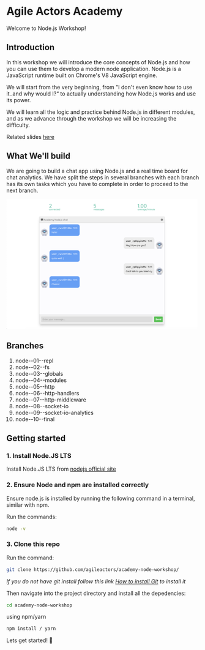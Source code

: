 # Agile Actors Academy

Welcome to Node.js Workshop!

## Introduction

In this workshop we will introduce the core concepts of Node.js and how you can use them to develop a modern node application. Node.js is a JavaScript runtime built on Chrome's V8 JavaScript engine.

We will start from the very beginning, from "I don't even know how to use it..and why would I?“ to actually understanding how Node.js works and use its power.

We will learn all the logic and practice behind Node.js in different modules, and as we advance through the workshop we will be increasing the difficulty.

Related slides [here](https://docs.google.com/presentation/d/10sWDlNEwzf_UryHCeKv3BT9NSRZtIA85GgrnSJZLZd4/edit#slide=id.g7ed340e6b1_0_237)

## What We'll build

We are going to build a chat app using Node.js and a real time board for chat analytics. We have split the steps in several branches with each branch has its own tasks which you have to complete in order to proceed to the next branch.

<div style="width: 100%; display: flex; justifyContent: space-between">
  <div style="margin-right: 5px">
    <img alt="node-app-1" src="./static/images/node-chat.png" width="100%">
  </div>
</div>

## Branches

1. node--01--repl
2. node--02--fs
3. node--03--globals
4. node--04--modules
5. node--05--http
6. node--06--http-handlers
7. node--07--http-middleware
8. node--08--socket-io
9. node--09--socket-io-analytics
10. node--10--final

## Getting started

### 1. Install Node.JS LTS

Install Node.JS LTS from [nodejs official site](https://nodejs.org/en/download/)

### 2. Ensure Node and npm are installed correctly

Ensure node.js is installed by running the following command in a terminal, similar with npm.

Run the commands:

```sh
node -v
```

### 3. Clone this repo

Run the command:

```sh
git clone https://github.com/agileactors/academy-node-workshop/
```

_If you do not have git install follow this link [How to install Git](https://git-scm.com/book/en/v2/Getting-Started-Installing-Git) to install it_

Then navigate into the project directory and install all the depedencies:

```sh
cd academy-node-workshop
```

using npm/yarn

```sh
npm install / yarn
```

Lets get started! :tada:
